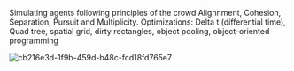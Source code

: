 Simulating agents following principles of the crowd Alignnment, Cohesion, Separation, Pursuit and Multiplicity. 
Optimizations: Delta t (differential time), Quad tree, spatial grid, dirty rectangles, object pooling, object-oriented programming  

![cb216e3d-1f9b-459d-b48c-fcd18fd765e7](https://github.com/user-attachments/assets/493c14e2-23bc-4ade-8000-f65bcd04aa31)
